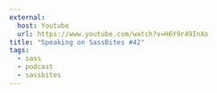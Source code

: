 ```yaml
---
external:
  host: Youtube
  url: https://www.youtube.com/watch?v=H6Y9r49InXo
title: "Speaking on SassBites #42"
tags:
  - sass
  - podcast
  - sassbites
---
```

